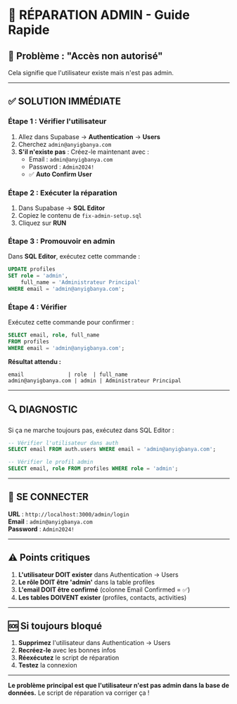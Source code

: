 # 🔧 RÉPARATION ADMIN - Guide Rapide

## 🚨 Problème : "Accès non autorisé"

Cela signifie que l'utilisateur existe mais n'est pas admin.

---

## ✅ SOLUTION IMMÉDIATE

### **Étape 1 : Vérifier l'utilisateur**
1. Allez dans Supabase → **Authentication** → **Users**
2. Cherchez `admin@anyigbanya.com`
3. **S'il n'existe pas** : Créez-le maintenant avec :
   - Email : `admin@anyigbanya.com`
   - Password : `Admin2024!`
   - ✅ **Auto Confirm User**

### **Étape 2 : Exécuter la réparation**
1. Dans Supabase → **SQL Editor**
2. Copiez le contenu de `fix-admin-setup.sql`
3. Cliquez sur **RUN**

### **Étape 3 : Promouvoir en admin**
Dans **SQL Editor**, exécutez cette commande :

```sql
UPDATE profiles
SET role = 'admin',
    full_name = 'Administrateur Principal'
WHERE email = 'admin@anyigbanya.com';
```

### **Étape 4 : Vérifier**
Exécutez cette commande pour confirmer :

```sql
SELECT email, role, full_name
FROM profiles
WHERE email = 'admin@anyigbanya.com';
```

**Résultat attendu :**
```
email              | role  | full_name
admin@anyigbanya.com | admin | Administrateur Principal
```

---

## 🔍 DIAGNOSTIC

Si ça ne marche toujours pas, exécutez dans SQL Editor :

```sql
-- Vérifier l'utilisateur dans auth
SELECT email FROM auth.users WHERE email = 'admin@anyigbanya.com';

-- Vérifier le profil admin
SELECT email, role FROM profiles WHERE role = 'admin';
```

---

## 🎯 SE CONNECTER

**URL** : `http://localhost:3000/admin/login`  
**Email** : `admin@anyigbanya.com`  
**Password** : `Admin2024!`

---

## ⚠️ Points critiques

1. **L'utilisateur DOIT exister** dans Authentication → Users
2. **Le rôle DOIT être 'admin'** dans la table profiles
3. **L'email DOIT être confirmé** (colonne Email Confirmed = ✅)
4. **Les tables DOIVENT exister** (profiles, contacts, activities)

---

## 🆘 Si toujours bloqué

1. **Supprimez** l'utilisateur dans Authentication → Users
2. **Recréez-le** avec les bonnes infos
3. **Réexécutez** le script de réparation
4. **Testez** la connexion

---

**Le problème principal est que l'utilisateur n'est pas admin dans la base de données.** Le script de réparation va corriger ça !
